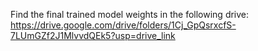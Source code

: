 Find the final trained model weights in the following drive:
https://drive.google.com/drive/folders/1Cj_GpQsrxcfS-7LUmGZf2J1MlvvdQEk5?usp=drive_link

